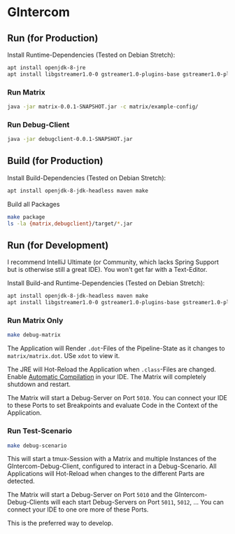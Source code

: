 # GIntercom

## Run (for Production)
Install Runtime-Dependencies (Tested on Debian Stretch):
```bash
apt install openjdk-8-jre 
apt install libgstreamer1.0-0 gstreamer1.0-plugins-base gstreamer1.0-plugins-good gstreamer1.0-plugins-bad
```

### Run Matrix
```bash
java -jar matrix-0.0.1-SNAPSHOT.jar -c matrix/example-config/
```

### Run Debug-Client
```bash
java -jar debugclient-0.0.1-SNAPSHOT.jar
```

## Build (for Production)
Install Build-Dependencies (Tested on Debian Stretch):
```bash
apt install openjdk-8-jdk-headless maven make
```

Build all Packages
```bash
make package
ls -la {matrix,debugclient}/target/*.jar
```


## Run (for Development)
I recommend IntelliJ Ultimate (or Community, which lacks Spring Support but is otherwise still a great IDE). You won't get far with a Text-Editor.

Install Build-and Runtime-Dependencies (Tested on Debian Stretch):
```bash
apt install openjdk-8-jdk-headless maven make
apt install libgstreamer1.0-0 gstreamer1.0-plugins-base gstreamer1.0-plugins-good gstreamer1.0-plugins-bad
```

### Run Matrix Only
```bash
make debug-matrix
```
The Application will Render `.dot`-Files of the Pipeline-State as it changes to `matrix/matrix.dot`. USe `xdot` to view it.

The JRE will Hot-Reload the Application  when `.class`-Files are changed. Enable [Automatic Compilation](https://jrebel.com/software/jrebel/quickstart/intellij/enable-automatic-compilation-in-intellij-idea/) in your IDE. The Matrix will completely shutdown and restart. 

The Matrix will start a Debug-Server on Port `5010`. You can connect your IDE to these Ports to set Breakpoints and evaluate Code in the Context of the Application.

### Run Test-Scenario 
```bash
make debug-scenario
```
This will start a tmux-Session with a Matrix and multiple Instances of the GIntercom-Debug-Client, configured to interact in a Debug-Scenario. All Applications will Hot-Reload when changes to the different Parts are detected.

The Matrix will start a Debug-Server on Port `5010` and the GIntercom-Debug-Clients will each start Debug-Servers on Port `5011`, `5012`, … You can connect your IDE to one ore more of these Ports.

This is the preferred way to develop.
